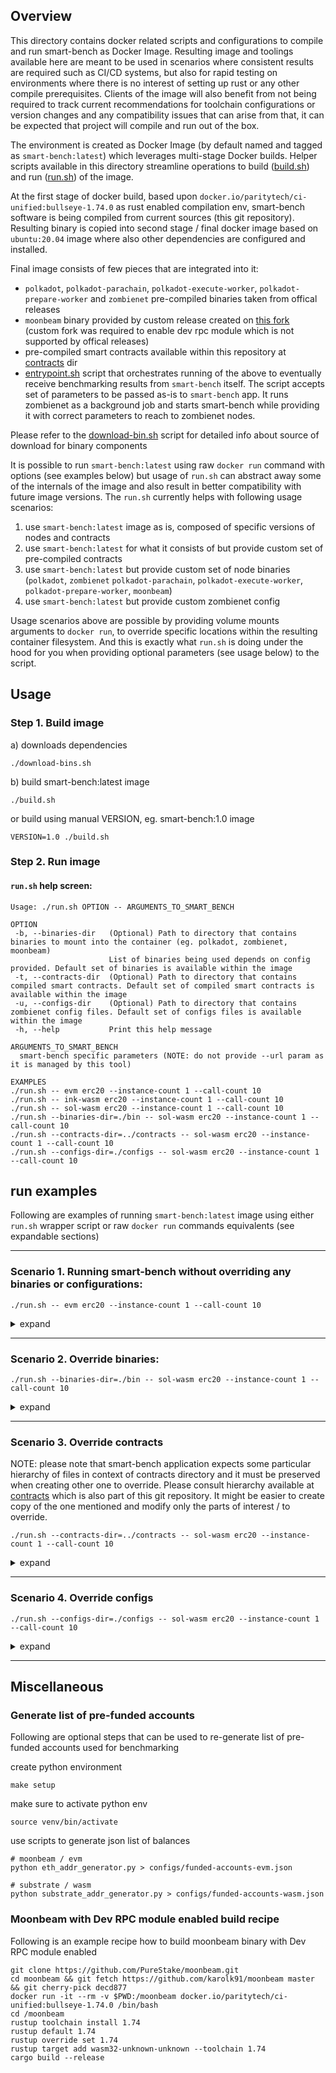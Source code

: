 ## Overview

This directory contains docker related scripts and configurations to compile and run smart-bench as Docker Image. Resulting image and toolings available here are meant to be used in scenarios where consistent results are required such as CI/CD systems, but also for rapid testing on environments where there is no interest of setting up rust or any other compile prerequisites. Clients of the image will also benefit from not being required to track current recommendations for toolchain configurations or version changes and any compatibility issues that can arise from that, it can be expected that project will compile and run out of the box.

The environment is created as Docker Image (by default named and tagged as `smart-bench:latest`) which leverages multi-stage Docker builds. Helper scripts available in this directory streamline operations to build ([build.sh](./build.sh)) and run ([run.sh](./run.sh)) of the image.

At the first stage of docker build, based upon `docker.io/paritytech/ci-unified:bullseye-1.74.0` as rust enabled compilation env, smart-bench software is being compiled from current sources (this git repository). Resulting binary is copied into second stage / final docker image based on `ubuntu:20.04` image where also other dependencies are configured and installed.

Final image consists of few pieces that are integrated into it: 
- `polkadot`, `polkadot-parachain`, `polkadot-execute-worker`, `polkadot-prepare-worker` and `zombienet` pre-compiled binaries taken from offical releases
- `moonbeam` binary provided by custom release created on [this fork](https://github.com/karolk91/moonbeam) (custom fork was required to enable dev rpc module which is not supported by offical releases)
- pre-compiled smart contracts available within this repository at [contracts](../contracts/) dir
- [entrypoint.sh](./entrypoint.sh) script that orchestrates running of the above to eventually receive benchmarking results from `smart-bench` itself. The script accepts set of parameters to be passed as-is to `smart-bench` app. It runs zombienet as a background job and starts smart-bench while providing it with correct parameters to reach to zombienet nodes.

Please refer to the [download-bin.sh](./download-bin.sh) script for detailed info about source of download for binary components

It is possible to run `smart-bench:latest` using raw `docker run` command with options (see examples below) but usage of `run.sh` can abstract away some of the internals of the image and also result in better compatibility with future image versions. The `run.sh` currently helps with following usage scenarios:
1. use `smart-bench:latest` image as is, composed of specific versions of nodes and contracts
1. use `smart-bench:latest` for what it consists of but provide custom set of pre-compiled contracts
1. use `smart-bench:latest` but provide custom set of node binaries (`polkadot`, `zombienet` `polkadot-parachain`, `polkadot-execute-worker`, `polkadot-prepare-worker`, `moonbeam`)
1. use `smart-bench:latest` but provide custom zombienet config

Usage scenarios above are possible by providing volume mounts arguments to `docker run`, to override specific locations within the resulting container filesystem. And this is exactly what `run.sh` is doing under the hood for you when providing optional parameters (see usage below) to the script.


## Usage
### Step 1. Build image

a) downloads dependencies
```
./download-bins.sh
```

b) build smart-bench:latest image
```
./build.sh
```

or build using manual VERSION, eg. smart-bench:1.0 image
```
VERSION=1.0 ./build.sh
```


### Step 2. Run image
#### `run.sh` help screen:
```
Usage: ./run.sh OPTION -- ARGUMENTS_TO_SMART_BENCH

OPTION
 -b, --binaries-dir   (Optional) Path to directory that contains binaries to mount into the container (eg. polkadot, zombienet, moonbeam)
                      List of binaries being used depends on config provided. Default set of binaries is available within the image
 -t, --contracts-dir  (Optional) Path to directory that contains compiled smart contracts. Default set of compiled smart contracts is available within the image
 -u, --configs-dir    (Optional) Path to directory that contains zombienet config files. Default set of configs files is available within the image
 -h, --help           Print this help message

ARGUMENTS_TO_SMART_BENCH
  smart-bench specific parameters (NOTE: do not provide --url param as it is managed by this tool)

EXAMPLES
./run.sh -- evm erc20 --instance-count 1 --call-count 10
./run.sh -- ink-wasm erc20 --instance-count 1 --call-count 10
./run.sh -- sol-wasm erc20 --instance-count 1 --call-count 10
./run.sh --binaries-dir=./bin -- sol-wasm erc20 --instance-count 1 --call-count 10
./run.sh --contracts-dir=../contracts -- sol-wasm erc20 --instance-count 1 --call-count 10
./run.sh --configs-dir=./configs -- sol-wasm erc20 --instance-count 1 --call-count 10
```

## run examples
Following are examples of running `smart-bench:latest` image using either `run.sh` wrapper script or raw `docker run` commands equivalents (see expandable sections)

---

### Scenario 1. Running smart-bench without overriding any binaries or configurations:

```
./run.sh -- evm erc20 --instance-count 1 --call-count 10
```
<details>
<summary>expand</summary>

```
docker run --rm -it --init smart-bench:latest evm erc20 --instance-count 1 --call-count 10
```
</details>

---
### Scenario 2. Override binaries:
```
./run.sh --binaries-dir=./bin -- sol-wasm erc20 --instance-count 1 --call-count 10
```
<details>
<summary>expand</summary>

```
docker run --rm -it --init -v $PWD/bin:/usr/local/smart-bench/bin smart-bench:latest sol-wasm erc20 --instance-count 1 --call-count 10
```
</details>

---

### Scenario 3. Override contracts

NOTE: please note that smart-bench application expects some particular hierarchy of files in context of contracts directory and it must be preserved when creating other one to override. Please consult hierarchy available at [contracts](../contracts/) which is also part of this git repository. It might be easier to create copy of the one mentioned and modify only the parts of interest / to override.
```
./run.sh --contracts-dir=../contracts -- sol-wasm erc20 --instance-count 1 --call-count 10
```
<details>
<summary>expand</summary>

```
docker run --rm -it --init -v $PWD/../contracts:/usr/local/smart-bench/contracts smart-bench:latest sol-wasm erc20 --instance-count 1 --call-count 10
```
</details>

---

### Scenario 4. Override configs
```
./run.sh --configs-dir=./configs -- sol-wasm erc20 --instance-count 1 --call-count 10
```
<details>
<summary>expand</summary>

```
docker run --rm -it --init -v $PWD/configs:/usr/local/smart-bench/config smart-bench:latest sol-wasm erc20 --instance-count 1 --call-count 10
```
</details>

---

## Miscellaneous

### Generate list of pre-funded accounts
Following are optional steps that can be used to re-generate list of pre-funded accounts used for benchmarking

create python environment
```
make setup
```

make sure to activate python env
```
source venv/bin/activate
```

use scripts to generate json list of balances
```
# moonbeam / evm
python eth_addr_generator.py > configs/funded-accounts-evm.json

# substrate / wasm
python substrate_addr_generator.py > configs/funded-accounts-wasm.json
```

### Moonbeam with Dev RPC module enabled build recipe

Following is an example recipe how to build moonbeam binary with Dev RPC module enabled
```
git clone https://github.com/PureStake/moonbeam.git
cd moonbeam && git fetch https://github.com/karolk91/moonbeam master && git cherry-pick decd877
docker run -it --rm -v $PWD:/moonbeam docker.io/paritytech/ci-unified:bullseye-1.74.0 /bin/bash
cd /moonbeam
rustup toolchain install 1.74
rustup default 1.74
rustup override set 1.74
rustup target add wasm32-unknown-unknown --toolchain 1.74
cargo build --release
```
